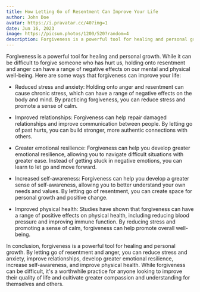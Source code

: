 ```yaml
---
title: How Letting Go of Resentment Can Improve Your Life
author: John Doe
avatar: https://i.pravatar.cc/40?img=1
date: Jun 16, 2023
image: https://picsum.photos/1200/520?random=4
description: Forgiveness is a powerful tool for healing and personal growth. While it can be difficult to forgive someone who has hurt us, holding onto resentment and anger can have a range of negative effects on our mental and physical well-being.
---
```

Forgiveness is a powerful tool for healing and personal growth. While it can be difficult to forgive someone who has hurt us, holding onto resentment and anger can have a range of negative effects on our mental and physical well-being. Here are some ways that forgiveness can improve your life:

* Reduced stress and anxiety: Holding onto anger and resentment can cause chronic stress, which can have a range of negative effects on the body and mind. By practicing forgiveness, you can reduce stress and promote a sense of calm.

* Improved relationships: Forgiveness can help repair damaged relationships and improve communication between people. By letting go of past hurts, you can build stronger, more authentic connections with others.

* Greater emotional resilience: Forgiveness can help you develop greater emotional resilience, allowing you to navigate difficult situations with greater ease. Instead of getting stuck in negative emotions, you can learn to let go and move forward.

* Increased self-awareness: Forgiveness can help you develop a greater sense of self-awareness, allowing you to better understand your own needs and values. By letting go of resentment, you can create space for personal growth and positive change.

* Improved physical health: Studies have shown that forgiveness can have a range of positive effects on physical health, including reducing blood pressure and improving immune function. By reducing stress and promoting a sense of calm, forgiveness can help promote overall well-being.

In conclusion, forgiveness is a powerful tool for healing and personal growth. By letting go of resentment and anger, you can reduce stress and anxiety, improve relationships, develop greater emotional resilience, increase self-awareness, and improve physical health. While forgiveness can be difficult, it's a worthwhile practice for anyone looking to improve their quality of life and cultivate greater compassion and understanding for themselves and others.